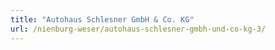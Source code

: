 ```yaml
---
title: "Autohaus Schlesner GmbH & Co. KG"
url: /nienburg-weser/autohaus-schlesner-gmbh-und-co-kg-3/
---
```

